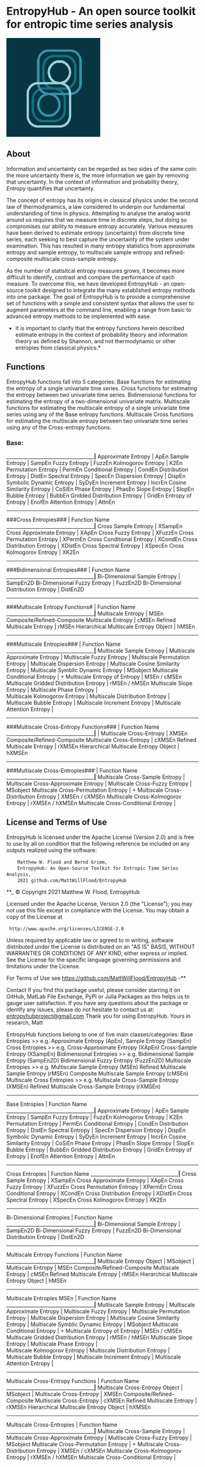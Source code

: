 # EntropyHub - An open source toolkit for entropic time series analysis

![EntropyHub Logo](https://github.com/MattWillFlood/EntropyHub/blob/main/Graphics/EntropyHub_profiler2.png "EntropyHub Logo")


## About

Information and uncertainty can be regarded as two sides of the same coin: 
the more uncertainty there is, the more information we gain by removing that 
uncertainty. In the context of information and probability theory, *Entropy* 
quantifies that uncertainty. 

The concept of entropy has its origins in classical physics under the second 
law of thermodynamics, a law considered to underpin our fundamental
understanding of time in physics. Attempting to analyse the analog world around
us requires that we measure time in discrete steps, but doing so compromises 
our ability to measure entropy accurately. Various measures have been derived 
to estimate entropy (uncertainty) from discrete time series, each seeking to 
best capture the uncertainty of the system under examination. This has resulted 
in many entropy statistics from approximate entropy and sample entropy, to
multiscale sample entropy and refined-composite multiscale cross-sample entropy.


As the number of statisitcal entropy measures grows, it becomes more difficult
to identify, contrast and compare the performance of each measure. To overcome
this, we have developed EntropyHub - an open-source toolkit designed to 
integrate the many established entropy methods into one package. The goal of 
EntropyHub is to provide a comprehensive set of functions with a simple and 
consistent syntax that allows the user to augment parameters at the command 
line, enabling a range from basic to advanced entropy methods to be implemented
with ease.

* It is important to clarify that the entropy functions herein described 
estimate entropy in the context of probability theory and information theory as
defined by Shannon, and not thermodynamic or other entropies from classical physics.*

## Functions

EntropyHub functions fall into 5 categories: 
Base                functions for estimating the entropy of a single univariate time series.
Cross               functions for estimating the entropy between two univariate time series.
Bidimensional       functions for estimating the entropy of a two-dimensional univariate matrix.
Multiscale          functions for estimating the multiscale entropy of a single
                    univariate time series using any of the Base entropy functions.
Multiscale Cross    functions for estimating the multiscale entropy between two 
                    univariate time series using any of the Cross-entropy functions.

### Base:

______________________________________________________|__________________
Approximate Entropy                               	  |	ApEn
Sample Entropy                                		  |	SampEn
Fuzzy Entropy                                 		  |	FuzzEn
Kolmogorov Entropy                            		  |	K2En
Permutation Entropy                           		  |	PermEn
Conditional Entropy                           		  |	CondEn
Distribution Entropy                          		  |	DistEn
Spectral Entropy                              		  |	SpecEn
Dispersion Entropy                            		  |	DispEn
Symbolic Dynamic Entropy                          	  |	SyDyEn
Increment Entropy                                 	  |	IncrEn
Cosine Similarity Entropy                         	  |	CoSiEn
Phase Entropy                                         |	PhasEn
Slope Entropy                                      	  |	SlopEn
Bubble Entropy                                		  |	BubbEn
Gridded Distribution Entropy                          |	GridEn
Entropy of Entropy                            	      |	EnofEn
Attention Entropy                                     |	AttnEn

_________________________________________________________________________
###Cross Entropies###                                       |	Function Name
______________________________________________________|__________________
Cross Sample Entropy                                  |	XSampEn
Cross Approximate Entropy                             |	XApEn
Cross Fuzzy Entropy                                   |	XFuzzEn
Cross Permutation Entropy                             |	XPermEn
Cross Conditional Entropy                             |	XCondEn
Cross Distribution Entropy                            |	XDistEn
Cross Spectral Entropy                          	  |	XSpecEn
Cross Kolmogorov Entropy                              |	XK2En
	
_________________________________________________________________________
###Bidimensional Entropies###                              |	Function Name
______________________________________________________|__________________
Bi-Dimensional Sample Entropy                         |	SampEn2D
Bi-Dimensional Fuzzy Entropy                          |	FuzzEn2D
Bi-Dimensional Distribution Entropy                   |	DistEn2D
	
_________________________________________________________________________
###Multiscale Entropy Functions#                          | Function Name
______________________________________________________|__________________ 
Multiscale Entropy                                    | MSEn
Composite/Refined-Composite Multiscale Entropy        | cMSEn
Refined Multiscale Entropy                            | rMSEn
Hierarchical Multiscale Entropy Object                | hMSEn

_________________________________________________________________________
###Multiscale Entropies###                          |	Function Name
______________________________________________________|__________________
Multiscale Sample Entropy                             |	
Multiscale Approximate Entropy                        |	
Multiscale Fuzzy Entropy                              |	
Multiscale Permutation Entropy                        |	
Multiscale Dispersion Entropy                         |	
Multiscale Cosine Similarity Entropy                  |	
Multiscale Symblic Dynamic Entropy                    |	MSobject
Multiscale Conditional Entropy                        |	     +
Multiscale Entropy of Entropy                         | MSEn / cMSEn
Multiscale Gridded Distribution Entropy               |	rMSEn / hMSEn
Multiscale Slope Entropy                              |
Multiscale Phase Entropy                              |		
Multiscale Kolmogorov Entropy                         |	
Multiscale Distribution Entropy                       |		
Multiscale Bubble Entropy                             |	
Multiscale Increment Entropy                          |	
Multiscale Attention Entropy                          |	
	
_________________________________________________________________________
###Multiscale Cross-Entropy Functions###                    | Function Name
______________________________________________________|__________________                                                     |
Multiscale Cross-Entropy                              |   XMSEn
Composite/Refined-Composite Multiscale Cross-Entropy  |   cXMSEn
Refined Multiscale Entropy                            |   rXMSEn
Hierarchical Multiscale Entropy Object                |   hXMSEn

_________________________________________________________________________
###Multiscale Cross-Entropies###                            |	Function Name
______________________________________________________|__________________
Multiscale Cross-Sample Entropy                       |	
Multiscale Cross-Approximate Entropy                  |	
Multiscale Cross-Fuzzy Entropy                        |	MSobject
Multiscale Cross-Permutation Entropy                  |	    +
Multiscale Cross-Distribution Entropy                 |	XMSEn / cXMSEn
Multiscale Cross-Kolmogorov Entropy                   | rXMSEn / hXMSEn
Multiscale Cross-Conditional Entropy                  |	



## License and Terms of Use
EntropyHub is licensed under the Apache License (Version 2.0) and is free to
use by all on condition that the following reference be included on any outputs
realized using the software:
 
        Matthew W. Flood and Bernd Grimm, 
        EntropyHub: An Open-Source Toolkit for Entropic Time Series Analysis, 
        2021 github.com/MattWillFlood/EntropyHub


**_ © Copyright 2021 Matthew W. Flood, EntropyHub

Licensed under the Apache License, Version 2.0 (the "License");
you may not use this file except in compliance with the License.
You may obtain a copy of the License at

     http://www.apache.org/licenses/LICENSE-2.0

Unless required by applicable law or agreed to in writing, software
distributed under the License is distributed on an "AS IS" BASIS,
WITHOUT WARRANTIES OR CONDITIONS OF ANY KIND, either express or implied.
See the License for the specific language governing permissions and
limitations under the License.

For Terms of Use see https://github.com/MattWillFlood/EntropyHub -**






Contact
If you find this package useful, please consider starring it on GitHub, MatLab File Exchange, PyPI or Julia Packages as this helps us to gauge user satisfaction.
If you have any questions about the package or identify any issues, please do not hesitate to contact us at:    entropyhubproject@gmail.com
Thank you for using EntropyHub.
Yours in research,
Matt


[packaging guide]: https://packaging.python.org
[distribution tutorial]: https://packaging.python.org/tutorials/packaging-projects/
[src]: https://github.com/pypa/sampleproject
[rst]: http://docutils.sourceforge.net/rst.html
[md]: https://tools.ietf.org/html/rfc7764#section-3.5 "CommonMark variant"
[md use]: https://packaging.python.org/specifications/core-metadata/#description-content-type-optional



  EntropyHub functions belong to one of five main classes/categories:
    Base Entropies             >>  e.g. Approximate Entropy (ApEn),
                                        Sample Entropy (SampEn)
    Cross Entropies            >>  e.g. Cross-Approximate Entropy (XApEn)
                                        Cross-Sample Entropy (XSampEn)
    Bidimensional Entropies    >>  e.g. Bidimensional Sample Entropy (SampEn2D)
                                        Bidimensional Fuzzy Entropy (FuzzEn2D)
    Multiscale Entropies       >>  e.g. Multiscale Sample Entropy (MSEn)
                                        Refined Multiscale Sample Entropy (rMSEn)
                                        Composite Multiscale Sample Entropy (cMSEn)
    Multiscale Cross Entropies >>  e.g. Multiscale Cross-Sample Entropy (XMSEn)
                                        Refined Multiscale Cross-Sample Entropy (rXMSEn)

_________________________________________________________________________
Base Entropies                                        |	Function Name	
______________________________________________________|__________________
Approximate Entropy                               	  |	ApEn
Sample Entropy                                		  |	SampEn
Fuzzy Entropy                                 		  |	FuzzEn
Kolmogorov Entropy                            		  |	K2En
Permutation Entropy                           		  |	PermEn
Conditional Entropy                           		  |	CondEn
Distribution Entropy                          		  |	DistEn
Spectral Entropy                              		  |	SpecEn
Dispersion Entropy                            		  |	DispEn
Symbolic Dynamic Entropy                          	  |	SyDyEn
Increment Entropy                                 	  |	IncrEn
Cosine Similarity Entropy                         	  |	CoSiEn
Phase Entropy                                         |	PhasEn
Slope Entropy                                      	  |	SlopEn
Bubble Entropy                                		  |	BubbEn
Gridded Distribution Entropy                          |	GridEn
Entropy of Entropy                            	      |	EnofEn
Attention Entropy                                     |	AttnEn

_________________________________________________________________________
Cross Entropies                                       |	Function Name
______________________________________________________|__________________
Cross Sample Entropy                                  |	XSampEn
Cross Approximate Entropy                             |	XApEn
Cross Fuzzy Entropy                                   |	XFuzzEn
Cross Permutation Entropy                             |	XPermEn
Cross Conditional Entropy                             |	XCondEn
Cross Distribution Entropy                            |	XDistEn
Cross Spectral Entropy                          	  |	XSpecEn
Cross Kolmogorov Entropy                              |	XK2En
	
_________________________________________________________________________
Bi-Dimensional Entropies                              |	Function Name
______________________________________________________|__________________
Bi-Dimensional Sample Entropy                         |	SampEn2D
Bi-Dimensional Fuzzy Entropy                          |	FuzzEn2D
Bi-Dimensional Distribution Entropy                   |	DistEn2D
	
_________________________________________________________________________
Multiscale Entropy Functions                          | Function Name
______________________________________________________|__________________ 
Multiscale Entropy Object                             | MSobject
                                                      |
Multiscale Entropy                                    | MSEn
Composite/Refined-Composite Multiscale Entropy        | cMSEn
Refined Multiscale Entropy                            | rMSEn
Hierarchical Multiscale Entropy Object                | hMSEn

_________________________________________________________________________
Multiscale Entropies	MSEn                          |	Function Name
______________________________________________________|__________________
Multiscale Sample Entropy                             |	
Multiscale Approximate Entropy                        |	
Multiscale Fuzzy Entropy                              |	
Multiscale Permutation Entropy                        |	
Multiscale Dispersion Entropy                         |	
Multiscale Cosine Similarity Entropy                  |	
Multiscale Symblic Dynamic Entropy                    |	MSobject
Multiscale Conditional Entropy                        |	     +
Multiscale Entropy of Entropy                         | MSEn / cMSEn
Multiscale Gridded Distribution Entropy               |	rMSEn / hMSEn
Multiscale Slope Entropy                              |
Multiscale Phase Entropy                              |		
Multiscale Kolmogorov Entropy                         |	
Multiscale Distribution Entropy                       |		
Multiscale Bubble Entropy                             |	
Multiscale Increment Entropy                          |	
Multiscale Attention Entropy                          |	
	
_________________________________________________________________________
Multiscale Cross-Entropy Functions                    | Function Name
______________________________________________________|__________________
Multiscale Cross-Entropy Object                       |   MSobject
                                                      |
Multiscale Cross-Entropy                              |   XMSEn
Composite/Refined-Composite Multiscale Cross-Entropy  |   cXMSEn
Refined Multiscale Entropy                            |   rXMSEn
Hierarchical Multiscale Entropy Object                |   hXMSEn

_________________________________________________________________________
Multiscale Cross-Entropies                            |	Function Name
______________________________________________________|__________________
Multiscale Cross-Sample Entropy                       |	
Multiscale Cross-Approximate Entropy                  |	
Multiscale Cross-Fuzzy Entropy                        |	MSobject
Multiscale Cross-Permutation Entropy                  |	    +
Multiscale Cross-Distribution Entropy                 |	XMSEn / cXMSEn
Multiscale Cross-Kolmogorov Entropy                   | rXMSEn / hXMSEn
Multiscale Cross-Conditional Entropy                  |	



